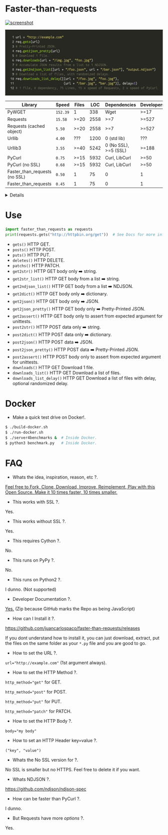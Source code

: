 <meta name='keywords' content='python, requests, faster, speed, benchmark, pycurl, wget, urllib, rapido, velocidad, optimizacion, cython, pypy, urllib3, urllib2, urllib4, urllib5, urllib6, urllib7, urllib8, urllib9, pywget, cpython, http, httpclient, curl, libcurl, ssl, docker, json, ndjson, https, rapido, veloz, performance, critical, compiled, module, modulo, loc, minimalismo, minimalism, simple, small, tiny, argentina, spanish, compare, mejora'>


# Faster-than-requests

[![screenshot](https://source.unsplash.com/eH_ftJYhaTY/800x402)](https://youtu.be/QiKwnlyhKrk?t=5)

![screenshot](temp.jpg)

| Library                       | Speed    | Files | LOC  | Dependencies          | Developers |
|-------------------------------|----------|-------|------|-----------------------|------------|
| PyWGET                        | `152.39` | 1     | 338  | Wget                  | >=17       |
| Requests                      | `15.58`  | >=20  | 2558 | >=7                   | >=527      |
| Requests (cached object)      |  `5.50`  | >=20  | 2558 | >=7                   | >=527      |
| Urllib                        |  `4.00`  | ???   | 1200 | 0 (std lib)           | ???        |
| Urllib3                       |  `3.55`  | >=40  | 5242 | 0 (No SSL), >=5 (SSL) | >=188      |
| PyCurl                        |  `0.75`  | >=15  | 5932 | Curl, LibCurl         | >=50       |
| PyCurl (no SSL)               |  `0.68`  | >=15  | 5932 | Curl, LibCurl         | >=50       |
| Faster_than_requests (no SSL) |  `0.50`  | 1     | 75   | 0                     | 1          |
| Faster_than_requests          |  `0.45`  | 1     | 75   | 0                     | 1          |

<details>

- Lines Of Code counted using [CLOC](https://github.com/AlDanial/cloc).
- Direct dependencies of the package when ready to run.
- Benchmarks run on Docker from Dockerfile on this repo.
- Developers counted from the Contributors list of Git.
- Speed is IRL time to complete 10000 HTTP local requests.
- Stats as of year 2018.

</details>


# Use

```python
import faster_than_requests as requests
print(requests.gets("http://httpbin.org/get"))  # See Docs for more info.
```

- `gets()` HTTP GET.
- `posts()` HTTP POST.
- `puts()` HTTP PUT.
- `deletes()` HTTP DELETE.
- `patchs()` HTTP PATCH.
- `get2str()` HTTP GET body only :arrow_right: string.
- `get2str_list()` HTTP GET body from a list :arrow_right: string.
- `get2ndjson_list()` HTTP GET body from a list :arrow_right: NDJSON.
- `get2dict()` HTTP GET body only :arrow_right: dictionary.
- `get2json()` HTTP GET body only :arrow_right: JSON.
- `get2json_pretty()` HTTP GET body only :arrow_right: Pretty-Printed JSON.
- `get2assert()` HTTP GET body only to assert from expected argument for unittests.
- `post2str()` HTTP POST data only :arrow_right: string.
- `post2dict()` HTTP POST data only :arrow_right: dictionary.
- `post2json()` HTTP POST data :arrow_right: JSON.
- `post2json_pretty()` HTTP POST data :arrow_right: Pretty-Printed JSON.
- `post2assert()` HTTP POST body only to assert from expected argument for unittests.
- `downloads()` HTTP GET Download 1 file.
- `downloads_list()` HTTP GET Download a list of files.
- `downloads_list_delay()` HTTP GET Download a list of files with delay, optional randomized delay.


# Docker

- Make a quick test drive on Docker!.

```bash
$ ./build-docker.sh
$ ./run-docker.sh
$ ./server4benchmarks &  # Inside Docker.
$ python3 benchmark.py   # Inside Docker.
```


# FAQ

- Whats the idea, inspiration, reason, etc ?.

[Feel free to Fork, Clone, Download, Improve, Reimplement, Play with this Open Source. Make it 10 times faster, 10 times smaller.](http://tonsky.me/blog/disenchantment)

- This works with SSL ?.

Yes.

- This works without SSL ?.

Yes.

- This requires Cython ?.

No.

- This runs on PyPy ?.

No.

- This runs on Python2 ?.

I dunno. (Not supported)

- Developer Documentation ?.

[Yes.](https://github.com/juancarlospaco/faster-than-requests/raw/master/faster_than_requests_DOCS.zip)
(Zip because GitHub marks the Repo as being JavaScript)

- How can I Install it ?.

https://github.com/juancarlospaco/faster-than-requests/releases

If you dont understand how to install it, you can just download, extract, put the files on the same folder as your `*.py` file and you are good to go.

- How to set the URL ?.

`url="http://example.com"` (1st argument always).

- How to set the HTTP Method ?.

`http_method="get"` for GET.

`http_method="post"` for POST.

`http_method="put"` for PUT.

`http_method="patch"` for PATCH.

- How to set the HTTP Body ?.

`body="my body"`

- How to set an HTTP Header key=value ?.

`("key", "value")`

- Whats the No SSL version for ?.

No SSL is smaller but no HTTPS.
Feel free to delete it if you want.

- Whats NDJSON ?.

https://github.com/ndjson/ndjson-spec

- How can be faster than PyCurl ?.

I dunno.

- But Requests have more *options* ?.

Yes.
